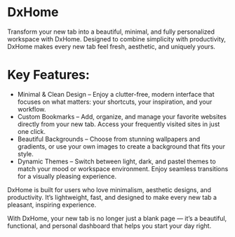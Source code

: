 # DxHome

Transform your new tab into a beautiful, minimal, and fully personalized workspace with DxHome. Designed to combine simplicity with productivity, DxHome makes every new tab feel fresh, aesthetic, and uniquely yours.

# Key Features:
- Minimal & Clean Design – Enjoy a clutter-free, modern interface that focuses on what matters: your shortcuts, your inspiration, and your workflow.
- Custom Bookmarks – Add, organize, and manage your favorite websites directly from your new tab. Access your frequently visited sites in just one click.
- Beautiful Backgrounds – Choose from stunning wallpapers and gradients, or use your own images to create a background that fits your style.
- Dynamic Themes – Switch between light, dark, and pastel themes to match your mood or workspace environment. Enjoy seamless transitions for a visually pleasing experience.

DxHome is built for users who love minimalism, aesthetic designs, and productivity. It’s lightweight, fast, and designed to make every new tab a pleasant, inspiring experience.

With DxHome, your new tab is no longer just a blank page — it’s a beautiful, functional, and personal dashboard that helps you start your day right.